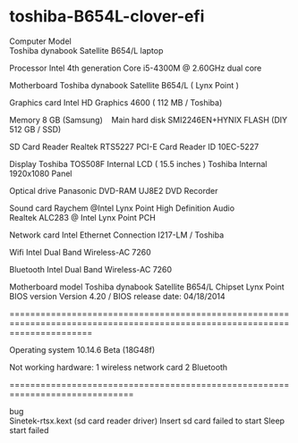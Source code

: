 # toshiba-B654L-clover-efi
Computer Model            
Toshiba dynabook Satellite B654/L laptop

Processor
Intel 4th generation Core i5-4300M @ 2.60GHz dual core

Motherboard
Toshiba dynabook Satellite B654/L ( Lynx Point )

Graphics card
Intel HD Graphics 4600 ( 112 MB / Toshiba)

Memory 
8 GB (Samsung)
   
Main hard disk
SMI2246EN+HYNIX FLASH (DIY 512 GB / SSD)

SD Card Reader
Realtek RTS5227 PCI-E Card Reader
ID 10EC-5227

Display
Toshiba TOS508F Internal LCD ( 15.5 inches )
Toshiba Internal 1920x1080 Panel

Optical drive
Panasonic DVD-RAM UJ8E2 DVD Recorder

Sound card
Raychem @Intel Lynx Point High Definition Audio\
Realtek ALC283 @ Intel Lynx Point PCH

Network card
Intel Ethernet Connection I217-LM / Toshiba

Wifi
Intel Dual Band Wireless-AC 7260

Bluetooth
Intel Dual Band Wireless-AC 7260

Motherboard model Toshiba dynabook Satellite B654/L
Chipset Lynx Point
BIOS version Version 4.20 / BIOS release date: 04/18/2014

============================================================================================================================

Operating system
10.14.6 Beta (18G48f)

Not working hardware:
1 wireless network card
2 Bluetooth

==============================================================================

bug   
Sinetek-rtsx.kext
(sd card reader driver)
Insert sd card failed to start
Sleep start failed



